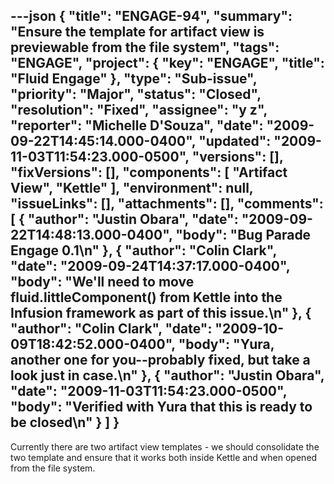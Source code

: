 ---json
{
  "title": "ENGAGE-94",
  "summary": "Ensure the template for artifact view is previewable from the file system",
  "tags": "ENGAGE",
  "project": {
    "key": "ENGAGE",
    "title": "Fluid Engage"
  },
  "type": "Sub-issue",
  "priority": "Major",
  "status": "Closed",
  "resolution": "Fixed",
  "assignee": "y z",
  "reporter": "Michelle D'Souza",
  "date": "2009-09-22T14:45:14.000-0400",
  "updated": "2009-11-03T11:54:23.000-0500",
  "versions": [],
  "fixVersions": [],
  "components": [
    "Artifact View",
    "Kettle"
  ],
  "environment": null,
  "issueLinks": [],
  "attachments": [],
  "comments": [
    {
      "author": "Justin Obara",
      "date": "2009-09-22T14:48:13.000-0400",
      "body": "Bug Parade Engage 0.1\n"
    },
    {
      "author": "Colin Clark",
      "date": "2009-09-24T14:37:17.000-0400",
      "body": "We'll need to move fluid.littleComponent() from Kettle into the Infusion framework as part of this issue.\n"
    },
    {
      "author": "Colin Clark",
      "date": "2009-10-09T18:42:52.000-0400",
      "body": "Yura, another one for you--probably fixed, but take a look just in case.\n"
    },
    {
      "author": "Justin Obara",
      "date": "2009-11-03T11:54:23.000-0500",
      "body": "Verified with Yura that this is ready to be closed\n"
    }
  ]
}
---
Currently there are two artifact view templates - we should consolidate the two template and ensure that it works both inside Kettle and when opened from the file system.&#x20;

        